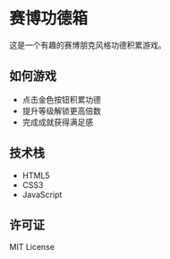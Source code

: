 # 赛博功德箱

这是一个有趣的赛博朋克风格功德积累游戏。

## 如何游戏
- 点击金色按钮积累功德
- 提升等级解锁更高倍数
- 完成成就获得满足感

## 技术栈
- HTML5
- CSS3
- JavaScript

## 许可证
MIT License

